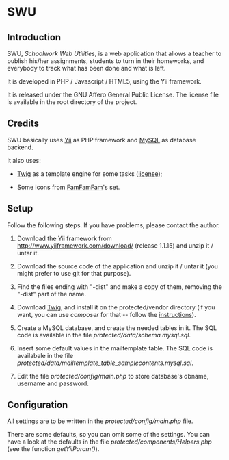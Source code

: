 # SWU

## Introduction

SWU, _Schoolwork Web Utilities_, is a web application that allows a
teacher to publish his/her assignments, students to turn in their
homeworks, and everybody to track what has been done and what is left.

It is developed in PHP / Javascript / HTML5, using the Yii framework.

It is released under the GNU Affero General Public License. The license
file is available in the root directory of the project.

## Credits

SWU basically uses [Yii](http://www.yiiframework.com/) as PHP framework
and [MySQL](http://www.mysql.com/) as database backend.

It also uses:

  * [Twig](http://twig.sensiolabs.org) as a template engine for some
  tasks ([license](http://twig.sensiolabs.org/license));
  
  * Some icons from [FamFamFam](http://www.famfamfam.com/)'s set.

## Setup

Follow the following steps. If you have problems, please contact the 
author.

1. Download the Yii framework from http://www.yiiframework.com/download/
(release 1.1.15) and unzip it / untar it.

2. Download the source code of the application and unzip it / untar it
(you might prefer to use git for that purpose).

3. Find the files ending with "-dist" and make a copy of them, removing
the "-dist" part of the name.

4. Download [Twig](http://twig.sensiolabs.org/doc/intro.html#installation), 
and install it on the protected/vendor directory (if you want, you can 
use _composer_ for that -- follow the 
[instructions](http://twig.sensiolabs.org/doc/installation.html)).

5. Create a MySQL database, and create the needed tables in it. The SQL
code is available in the file _protected/data/schema.mysql.sql_.

6. Insert some default values in the mailtemplate table. The SQL code is
availabale in the file _protected/data/mailtemplate_table_samplecontents.mysql.sql_.

7. Edit the file _protected/config/main.php_ to store database's 
dbname, username and password.

## Configuration

All settings are to be written in the _protected/config/main.php_ file.

There are some defaults, so you can omit some of the settings. You can 
have a look at the defaults in the file _protected/components/Helpers.php_ 
(see the function _getYiiParam()_).

